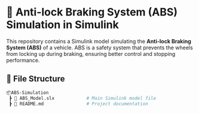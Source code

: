  # 🚗 Anti-lock Braking System (ABS) Simulation in Simulink

This repository contains a Simulink model simulating the **Anti-lock Braking System (ABS)** of a vehicle. ABS is a safety system that prevents the wheels from locking up during braking, ensuring better control and stopping performance.

## 📁 File Structure

```bash
📦ABS-Simulation
 ┣ 📄 ABS_Model.slx            # Main Simulink model file
 ┣ 📄 README.md                # Project documentation
                   
